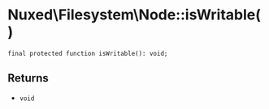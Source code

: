 # Nuxed\\Filesystem\\Node::isWritable()




``` Hack
final protected function isWritable(): void;
```




## Returns




+ ` void `